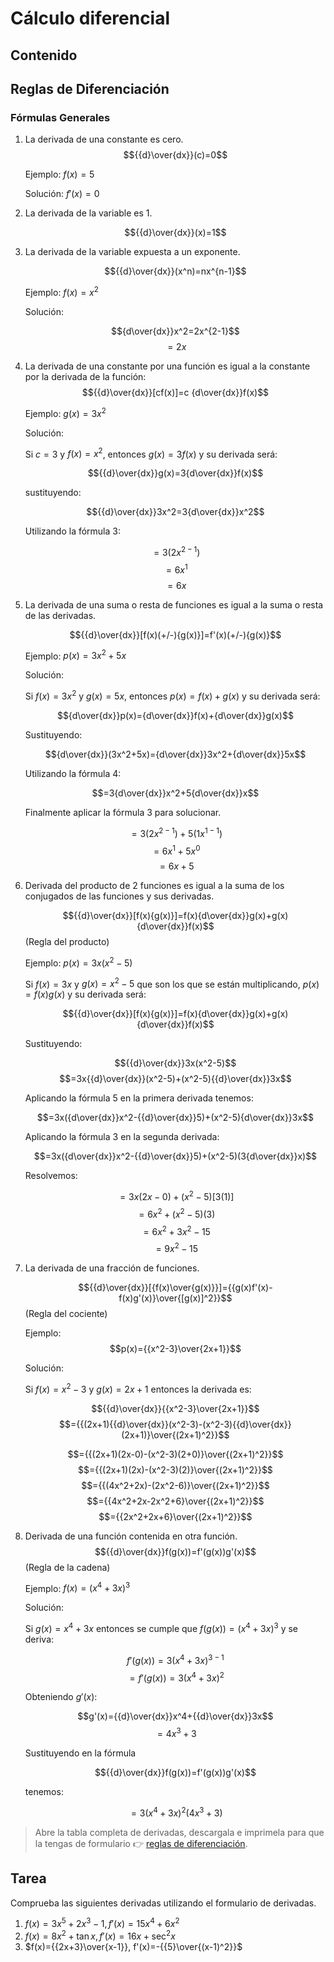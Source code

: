 # Cálculo diferencial

## Contenido

## Reglas de Diferenciación

### Fórmulas Generales

1. La derivada de una constante es cero.
   $${{d}\over{dx}}(c)=0$$

    Ejemplo: $f(x)=5$

    Solución: $f'(x)=0$
2. La derivada de la variable es 1.

   $${{d}\over{dx}}(x)=1$$

3. La derivada de la variable expuesta a un exponente.

   $${{d}\over{dx}}(x^n)=nx^{n-1}$$

   Ejemplo: $f(x)=x^2$

   Solución:

   $${d\over{dx}}x^2=2x^{2-1}$$
   $$=2x$$

4. La derivada de una constante por una función es igual a la constante por la derivada de la función:
   $${{d}\over{dx}}[cf(x)]=c {d\over{dx}}f(x)$$

   Ejemplo: $g(x)=3x^2$

   Solución:

   Si $c=3$ y $f(x)=x^2$, entonces $g(x)=3f(x)$ y su derivada será:

   $${{d}\over{dx}}g(x)=3{d\over{dx}}f(x)$$

   sustituyendo:

   $${{d}\over{dx}}3x^2=3{d\over{dx}}x^2$$

   Utilizando la fórmula 3:

   $$=3(2x^{2-1})$$
   $$=6x^{1}$$
   $$=6x$$

5. La derivada de una suma o resta de funciones es igual a la suma o resta de las derivadas.

   $${{d}\over{dx}}[f(x)(+/-){g(x)}]=f'(x)(+/-){g(x)}$$

   Ejemplo: $p(x)=3x^2+5x$

   Solución:

   Si $f(x)=3x^2$ y $g(x)=5x$, entonces $p(x)=f(x)+g(x)$ y su derivada será:

    $${d\over{dx}}p(x)={d\over{dx}}f(x)+{d\over{dx}}g(x)$$

    Sustituyendo:

    $${d\over{dx}}(3x^2+5x)={d\over{dx}}3x^2+{d\over{dx}}5x$$

    Utilizando la fórmula 4:

    $$=3{d\over{dx}}x^2+5{d\over{dx}}x$$

    Finalmente aplicar la fórmula 3 para solucionar.

    $$=3(2x^{2-1})+5(1x^{1-1})$$
    $$=6x^{1}+5x^{0}$$
    $$=6x+5$$

6. Derivada del producto de 2 funciones es igual a la suma de los conjugados de las funciones y sus derivadas.

   $${{d}\over{dx}}[f(x){g(x)}]=f(x){d\over{dx}}g(x)+g(x){d\over{dx}}f(x)$$
    (Regla del producto)

    Ejemplo: $p(x)=3x(x^2-5)$

    Si $f(x)=3x$ y $g(x)=x^2-5$ que son los que se están multiplicando, $p(x)=f(x)g(x)$ y su derivada será:

    $${{d}\over{dx}}[f(x){g(x)}]=f(x){d\over{dx}}g(x)+g(x){d\over{dx}}f(x)$$

    Sustituyendo:

    $${{d}\over{dx}}3x(x^2-5)$$
    $$=3x{{d}\over{dx}}(x^2-5)+(x^2-5){{d}\over{dx}}3x$$

    Aplicando la fórmula 5 en la primera derivada tenemos:

    $$=3x({d\over{dx}}x^2-{{d}\over{dx}}5)+(x^2-5){d\over{dx}}3x$$

    Aplicando la fórmula 3 en la segunda derivada:

    $$=3x({d\over{dx}}x^2-{{d}\over{dx}}5)+(x^2-5)(3{d\over{dx}}x)$$

    Resolvemos:

    $$=3x(2x-0)+(x^2-5)[3(1)]$$
    $$=6x^2+(x^2-5)(3)$$
    $$=6x^2+3x^2-15$$
    $$=9x^2-15$$

7. La derivada de una fracción de funciones.

   $${{d}\over{dx}}[{f(x)\over{g(x)}}]={{g(x)f'(x)-f(x)g'(x)}\over{[g(x)]^2}}$$
   (Regla del cociente)

   Ejemplo:
   $$p(x)={{x^2-3}\over{2x+1}}$$

   Solución:

   Si $f(x)=x^2-3$ y $g(x)=2x+1$ entonces la derivada es:

   $${{d}\over{dx}}{{x^2-3}\over{2x+1}}$$
   $$={{(2x+1){{d}\over{dx}}(x^2-3)-(x^2-3){{d}\over{dx}}(2x+1)}\over{(2x+1)^2}}$$

   $$={{(2x+1)(2x-0)-(x^2-3)(2+0)}\over{(2x+1)^2}}$$
   $$={{(2x+1)(2x)-(x^2-3)(2)}\over{(2x+1)^2}}$$
   $$={{(4x^2+2x)-(2x^2-6)}\over{(2x+1)^2}}$$
   $$={{4x^2+2x-2x^2+6}\over{(2x+1)^2}}$$
   $$={{2x^2+2x+6}\over{(2x+1)^2}}$$

8. Derivada de una función contenida en otra función.
   $${{d}\over{dx}}f(g(x))=f'(g(x))g'(x)$$
   (Regla de la cadena)

   Ejemplo: $f(x)=(x^4+3x)^3$

   Solución:

   Si $g(x)=x^4+3x$ entonces se cumple que $f(g(x))=(x^4+3x)^3$ y se deriva:

   $$f'(g(x))=3(x^4+3x)^{3-1}$$
   $$=f'(g(x))=3(x^4+3x)^{2}$$

   Obteniendo $g'(x)$:

   $$g'(x)={{d}\over{dx}}x^4+{{d}\over{dx}}3x$$
   $$=4x^3+3$$

   Sustituyendo en la fórmula

   $${{d}\over{dx}}f(g(x))=f'(g(x))g'(x)$$

   tenemos:

   $$=3(x^4+3x)^2(4x^3+3)$$

> Abre la tabla completa de derivadas, descargala e imprimela para que la tengas de formulario :point_right: [reglas de diferenciación](img/formulas_dif.png).

## Tarea

Comprueba las siguientes derivadas utilizando el formulario de derivadas.

1. $f(x)=3x^5+2x^3-1, f'(x)=15x^4+6x^2$
2. $f(x)=8x^2+\tan{x}, f'(x)=16x+\sec^2{x}$
3. $f(x)={{2x+3}\over{x-1}}, f'(x)=-{{5}\over{(x-1)^2}}$
